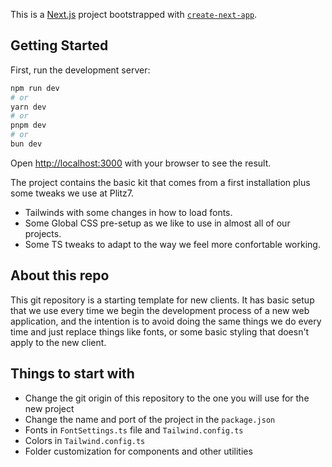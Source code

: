 This is a [Next.js](https://nextjs.org/) project bootstrapped with [`create-next-app`](https://github.com/vercel/next.js/tree/canary/packages/create-next-app).

## Getting Started

First, run the development server:

```bash
npm run dev
# or
yarn dev
# or
pnpm dev
# or
bun dev
```

Open [http://localhost:3000](http://localhost:3000) with your browser to see the result.

The project contains the basic kit that comes from a first installation plus some tweaks we use at Plitz7.

- Tailwinds with some changes in how to load fonts.
- Some Global CSS pre-setup as we like to use in almost all of our projects.
- Some TS tweaks to adapt to the way we feel more confortable working.

## About this repo

This git repository is a starting template for new clients. It has basic setup that we use every time we begin the development process of a new web application, and the intention is to avoid doing the same things we do every time and just replace things like fonts, or some basic styling that doesn't apply to the new client.

## Things to start with

- Change the git origin of this repository to the one you will use for the new project
- Change the name and port of the project in the `package.json`
- Fonts in `FontSettings.ts` file and `Tailwind.config.ts`
- Colors in `Tailwind.config.ts`
- Folder customization for components and other utilities
